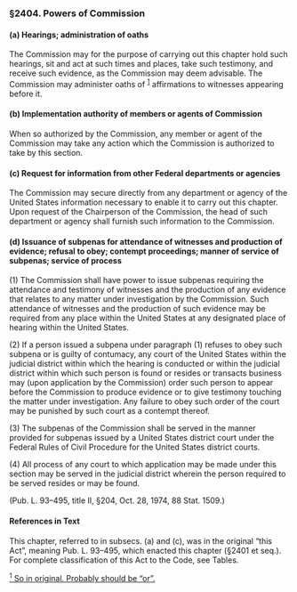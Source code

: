 ### §2404. Powers of Commission ###

#### (a) Hearings; administration of oaths ####

The Commission may for the purpose of carrying out this chapter hold such hearings, sit and act at such times and places, take such testimony, and receive such evidence, as the Commission may deem advisable. The Commission may administer oaths of <sup><a href="#2404_1_target" name="2404_1">1</a></sup> affirmations to witnesses appearing before it.

#### (b) Implementation authority of members or agents of Commission ####

When so authorized by the Commission, any member or agent of the Commission may take any action which the Commission is authorized to take by this section.

#### (c) Request for information from other Federal departments or agencies ####

The Commission may secure directly from any department or agency of the United States information necessary to enable it to carry out this chapter. Upon request of the Chairperson of the Commission, the head of such department or agency shall furnish such information to the Commission.

#### (d) Issuance of subpenas for attendance of witnesses and production of evidence; refusal to obey; contempt proceedings; manner of service of subpenas; service of process ####

(1) The Commission shall have power to issue subpenas requiring the attendance and testimony of witnesses and the production of any evidence that relates to any matter under investigation by the Commission. Such attendance of witnesses and the production of such evidence may be required from any place within the United States at any designated place of hearing within the United States.

(2) If a person issued a subpena under paragraph (1) refuses to obey such subpena or is guilty of contumacy, any court of the United States within the judicial district within which the hearing is conducted or within the judicial district within which such person is found or resides or transacts business may (upon application by the Commission) order such person to appear before the Commission to produce evidence or to give testimony touching the matter under investigation. Any failure to obey such order of the court may be punished by such court as a contempt thereof.

(3) The subpenas of the Commission shall be served in the manner provided for subpenas issued by a United States district court under the Federal Rules of Civil Procedure for the United States district courts.

(4) All process of any court to which application may be made under this section may be served in the judicial district wherein the person required to be served resides or may be found.

(Pub. L. 93–495, title II, §204, Oct. 28, 1974, 88 Stat. 1509.)

#### References in Text ####

This chapter, referred to in subsecs. (a) and (c), was in the original “this Act”, meaning Pub. L. 93–495, which enacted this chapter (§2401 et seq.). For complete classification of this Act to the Code, see Tables.

[<sup>1</sup> So in original. Probably should be “or”.](#2404_1)